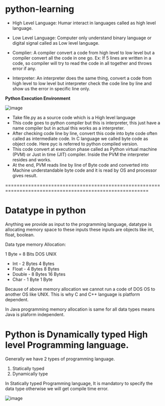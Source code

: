 # python-learning

* High Level Language: Humar interact in languages called as high level language.

* Low Level Language: Computer only understand binary language or digital signal called as Low level language.

* Complier: A compiler convert a code from high level to low level but a compiler convert all the code in one go. Ex: If 5 lines are written in a code, so compiler will try to read the code in  all together and throws error if any.

* Interpreter: An interpreter does the same thing, convert a code from high level to low level but interpreter check the code line by line and show us the error in specific line only.

**Python Execution Environment**

![image](https://github.com/sunnyvalechha/python-learning/assets/59471885/edc57540-3aa1-41fb-996c-4f0ab697144f)

* Take file.py as a source code which is a High level language
* This code goes to python compiler but this is interpreter, this just have a name compiler but in actual this works as a interpreter.
* After checking code line by line, convert this code into byte code often called as intermediate code. In C language we called byte code as object code. Here pyc is referred to python compiled version.
* This code convert at execution phase called as Python virtual machine (PVM) or Just in time (JIT) compiler. Inside the PVM the interpreter resides and works.
* At the end, PVM reads line by line of Byte code and converted into Machine understandable byte code and it is read by OS and processor gives result.

========================================================================================================

# Datatype in python

Anything we provide as input to the programming language, datatype is allocating memory space to these inputs these inputs are objects like int, float, boolean.

Data type memory Allocation:

1 Byte = 8 Bits
              DOS       UNIX
* Int    -    2 Bytes  4 Bytes
* Float  -    4 Bytes  8 Bytes
* Double -    8 Bytes  16 Bytes
* Char   -    1 Byte   1 Byte

Because of above memory allocation we cannot run a code of DOS OS to another OS like UNIX. This is why C and C++ language is platform dependent.

In Java programming memory allocation is same for all data types means Java is plaform independent.

# Python is Dynamically typed High level Programming language.

Generally we have 2 types of programming language.

1. Statically typed
2. Dynamically type

In Statically typed Programming language, It is mandatory to specify the data type otherwise we will get compile time error.

![image](https://github.com/sunnyvalechha/python-learning/assets/59471885/23aaca87-322b-4192-a5df-59b17182bd46)




